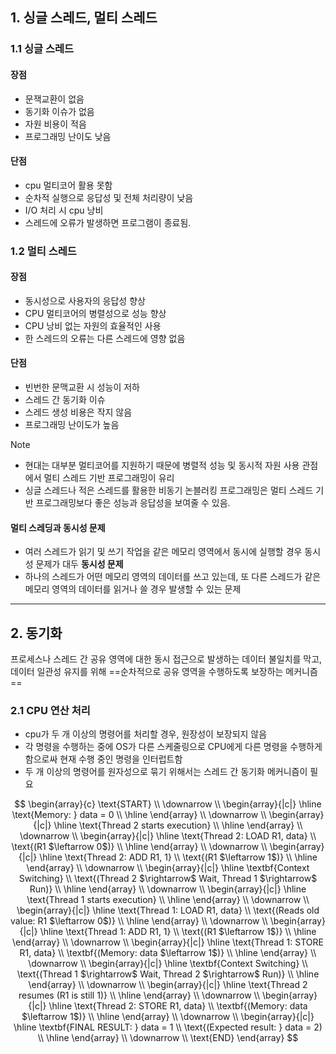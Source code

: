 ## 1. 싱글 스레드, 멀티 스레드

### 1.1 싱글 스레드
#### 장점
- 문잭교환이 없음
- 동기화 이슈가 없음
- 자원 비용이 적음
- 프로그래밍 난이도 낮음

#### 단점
- cpu 멀티코어 활용 못함
- 순차적 실행으로 응답성 및 전체 처리량이 낮음
- I/O 처리 시 cpu 낭비
- 스레드에 오류가 발생하면 프로그램이 종료됨.

### 1.2 멀티 스레드

#### 장점
- 동시성으로 사용자의 응답성 향상
- CPU 멀티코어의 병렬성으로 성능 향상
- CPU 낭비 없는 자원의 효율적인 사용
- 한 스레드의 오류는 다른 스레드에 영향 없음

#### 단점
- 빈번한 문맥교환 시 성능이 저하
- 스레드 간 동기화 이슈
- 스레드 생성 비용은 작지 않음
- 프로그래밍 난이도가 높음

>[!Note]
>- 현대는 대부분 멀티코어를 지원하기 때문에 병렬적 성능 및 동시적 자원 사용 관점에서 멀티 스레드 기반 프로그래밍이 유리
>- 싱글 스레드나 적은 스레드를 활용한 비동기 논블러킹 프로그래밍은 멀티 스레드 기반 프로그래밍보다 좋은 성능과 응답성을 보여줄 수 있음.

#### 멀티 스레딩과 동시성 문제
- 여러 스레드가 읽기 및 쓰기 작업을 같은 메모리 영역에서 동시에 실행할 경우 동시성 문제가 대두
**동시성 문제**
- 하나의 스레드가 어떤 메모리 영역의 데이터를 쓰고 있는데, 또 다른 스레드가 같은 메모리 영역의 데이터를 읽거나 쓸 경우 발생할 수 있는 문제

---
## 2. 동기화
프로세스나 스레드 간 공유 영역에 대한 동시 접근으로 발생하는 데이터 불일치를 막고, 데이터 일관성 유지를 위해 ==순차적으로 공유 영역을 수행하도록 보장하는 메커니즘==

### 2.1 CPU 연산 처리
- cpu가 두 개 이상의 명령어를 처리할 경우, 원장성이 보장되지 않음
- 각 명령을 수행하는 중에 OS가 다른 스케줄링으로 CPU에게 다른 명령을 수행하게 함으로싸 현재 수행 중인 명령을 인터럽트함
- 두 개 이상의 명령어를 원자성으로 묶기 위해서는 스레드 간 동기화 메커니즘이 필요

$$
\begin{array}{c}
\text{START} \\
\downarrow \\
\begin{array}{|c|}
\hline \text{Memory: } data = 0 \\
\hline
\end{array} \\
\downarrow \\
\begin{array}{|c|}
\hline \text{Thread 2 starts execution} \\
\hline
\end{array} \\
\downarrow \\
\begin{array}{|c|}
\hline \text{Thread 2: LOAD R1, data} \\
\text{(R1 $\leftarrow 0$)} \\
\hline
\end{array} \\
\downarrow \\
\begin{array}{|c|}
\hline \text{Thread 2: ADD R1, 1} \\
\text{(R1 $\leftarrow 1$)} \\
\hline
\end{array} \\
\downarrow \\
\begin{array}{|c|}
\hline \textbf{Context Switching} \\
\text{(Thread 2 $\rightarrow$ Wait, Thread 1 $\rightarrow$ Run)} \\
\hline
\end{array} \\
\downarrow \\
\begin{array}{|c|}
\hline \text{Thread 1 starts execution} \\
\hline
\end{array} \\
\downarrow \\
\begin{array}{|c|}
\hline \text{Thread 1: LOAD R1, data} \\
\text{(Reads old value: R1 $\leftarrow 0$)} \\
\hline
\end{array} \\
\downarrow \\
\begin{array}{|c|}
\hline \text{Thread 1: ADD R1, 1} \\
\text{(R1 $\leftarrow 1$)} \\
\hline
\end{array} \\
\downarrow \\
\begin{array}{|c|}
\hline \text{Thread 1: STORE R1, data} \\
\textbf{(Memory: data $\leftarrow 1$)} \\
\hline
\end{array} \\
\downarrow \\
\begin{array}{|c|}
\hline \textbf{Context Switching} \\
\text{(Thread 1 $\rightarrow$ Wait, Thread 2 $\rightarrow$ Run)} \\
\hline
\end{array} \\
\downarrow \\
\begin{array}{|c|}
\hline \text{Thread 2 resumes (R1 is still 1)} \\
\hline
\end{array} \\
\downarrow \\
\begin{array}{|c|}
\hline \text{Thread 2: STORE R1, data} \\
\textbf{(Memory: data $\leftarrow 1$)} \\
\hline
\end{array} \\
\downarrow \\
\begin{array}{|c|}
\hline \textbf{FINAL RESULT: } data = 1 \\
\text{(Expected result: } data = 2) \\
\hline
\end{array} \\
\downarrow \\
\text{END}
\end{array}
$$
